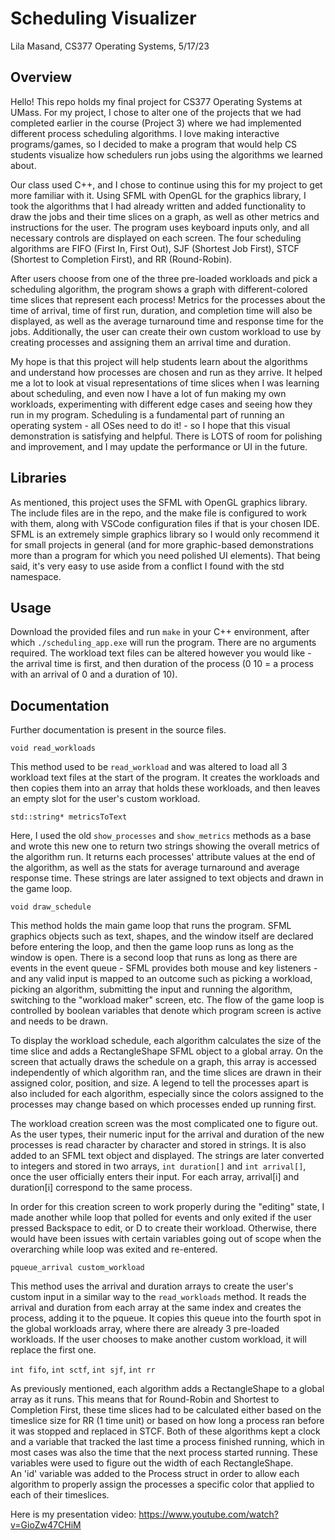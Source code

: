 # Scheduling Visualizer
Lila Masand, CS377 Operating Systems, 5/17/23

## Overview

Hello! This repo holds my final project for CS377 Operating Systems at UMass. For my project, 
I chose to alter one of the projects that we had completed earlier in the course (Project 3)
where we had implemented different process scheduling algorithms. I love making interactive
programs/games, so I decided to make a program that would help CS students visualize how
schedulers run jobs using the algorithms we learned about. 

Our class used C++, and I chose to continue using this for my project to get more familiar with
it. Using SFML with OpenGL for the graphics library, I took the algorithms that I had already 
written and added functionality to draw the jobs and their time slices on a graph, as well as 
other metrics and instructions for the user. The program uses keyboard inputs only, and all 
necessary controls are displayed on each screen. The four scheduling algorithms are FIFO 
(First In, First Out), SJF (Shortest Job First), STCF (Shortest to Completion First), and 
RR (Round-Robin).

After users choose from one of the three pre-loaded workloads and pick a scheduling algorithm,
the program shows a graph with different-colored time slices that represent each process!
Metrics for the processes about the time of arrival, time of first run, duration, and completion
time will also be displayed, as well as the average turnaround time and response time for the
jobs. Additionally, the user can create their own custom workload to use by creating processes
and assigning them an arrival time and duration.

My hope is that this project will help students learn about the algorithms and understand how
processes are chosen and run as they arrive. It helped me a lot to look at visual representations
of time slices when I was learning about scheduling, and even now I have a lot of fun making my
own workloads, experimenting with different edge cases and seeing how they run in my program.
Scheduling is a fundamental part of running an operating system - all OSes need to do it! - so
I hope that this visual demonstration is satisfying and helpful. There is LOTS of room for
polishing and improvement, and I may update the performance or UI in the future.

## Libraries
As mentioned, this project uses the SFML with OpenGL graphics library. The include files are in the repo,
and the make file is configured to work with them, along with VSCode configuration files if that is your
chosen IDE. SFML is an extremely simple graphics library so I would only recommend it for small
projects in general (and for more graphic-based demonstrations more than a program for which you
need polished UI elements). That being said, it's very easy to use aside from a conflict I found with the
std namespace.

## Usage
Download the provided files and run `make` in your C++ environment, after which `./scheduling_app.exe`
will run the program. There are no arguments required. The workload text files can be altered however
you would like - the arrival time is first, and then duration of the process (0 10 = a process with an
arrival of 0 and a duration of 10).

## Documentation
Further documentation is present in the source files.

`void read_workloads`  

This method used to be `read_workload` and was altered to load all 3 workload text files at the
start of the program. It creates the workloads and then copies them into an array that holds
these workloads, and then leaves an empty slot for the user's custom workload.

`std::string* metricsToText`  

Here, I used the old `show_processes` and `show_metrics` methods as a base and wrote this new one to return two
strings showing the overall metrics of the algorithm run. It returns each processes' attribute
values at the end of the algorithm, as well as the stats for average turnaround and average
response time. These strings are later assigned to text objects and drawn in the game loop.

`void draw_schedule`  

This method holds the main game loop that runs the program. SFML graphics objects such as text,
shapes, and the window itself are declared before entering the loop, and then the game loop runs
as long as the window is open. There is a second loop that runs as long as there are events in the
event queue - SFML provides both mouse and key listeners - and any valid input is mapped to an
outcome such as picking a workload, picking an algorithm, submitting the input and running the
algorithm, switching to the "workload maker" screen, etc. The flow of the game loop is controlled
by boolean variables that denote which program screen is active and needs to be drawn.

To display the workload schedule, each algorithm calculates the size of the time slice and adds a
RectangleShape SFML object to a global array. On the screen that actually draws the schedule on a
graph, this array is accessed independently of which algorithm ran, and the time slices are drawn
in their assigned color, position, and size. A legend to tell the processes apart is also included
for each algorithm, especially since the colors assigned to the processes may change based on which
processes ended up running first.

The workload creation screen was the most complicated one to figure out. As the user types, their
numeric input for the arrival and duration of the new processes is read character by character and
stored in strings. It is also added to an SFML text object and displayed. The strings are later
converted to integers and stored in two arrays, `int duration[]` and `int arrival[]`,  once the user 
officially enters their input. For each array, arrival[i] and duration[i] correspond to the same 
process.  
  
In order for this creation screen to work properly during the "editing" state, I made another while
loop that polled for events and only exited if the user pressed Backspace to edit, or D to create
their workload. Otherwise, there would have been issues with certain variables going out of scope
when the overarching while loop was exited and re-entered. 

`pqueue_arrival custom_workload`  

This method uses the arrival and duration arrays to create the user's custom input in a similar way
to the `read_workloads` method. It reads the arrival and duration from each array at the same index
and creates the process, adding it to the pqueue. It copies this queue into the fourth spot in the
global workloads array, where there are already 3 pre-loaded workloads. If the user chooses to make
another custom workload, it will replace the first one.

`int fifo`, `int sctf`, `int sjf`, `int rr`  

As previously mentioned, each algorithm adds a RectangleShape to a global array as it runs. This means
that for Round-Robin and Shortest to Completion First, these time slices had to be calculated either
based on the timeslice size for RR (1 time unit) or based on how long a process ran before it was 
stopped and replaced in STCF. Both of these algorithms kept a clock and a variable that tracked the
last time a process finished running, which in most cases was also the time that the next process
started running. These variables were used to figure out the width of each RectangleShape.  
An 'id' variable was added to the Process struct in order to allow each algorithm to properly assign
the processes a specific color that applied to each of their timeslices. 

Here is my presentation video: https://www.youtube.com/watch?v=GioZw47CHiM
